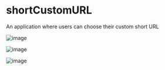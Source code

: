 # shortCustomURL

An application where users can choose their custom short URL

![image](https://github.com/jainamshahh/shortCustomURL/assets/59008191/0ba956ad-582b-477e-8f3f-be4d523a24c6)


![image](https://github.com/jainamshahh/shortCustomURL/assets/59008191/4ba1b511-248e-4a03-aa39-dd14b87bd9e9)


![image](https://github.com/jainamshahh/shortCustomURL/assets/59008191/8805c990-28c1-44a4-8018-4b79a2ecfa27)


